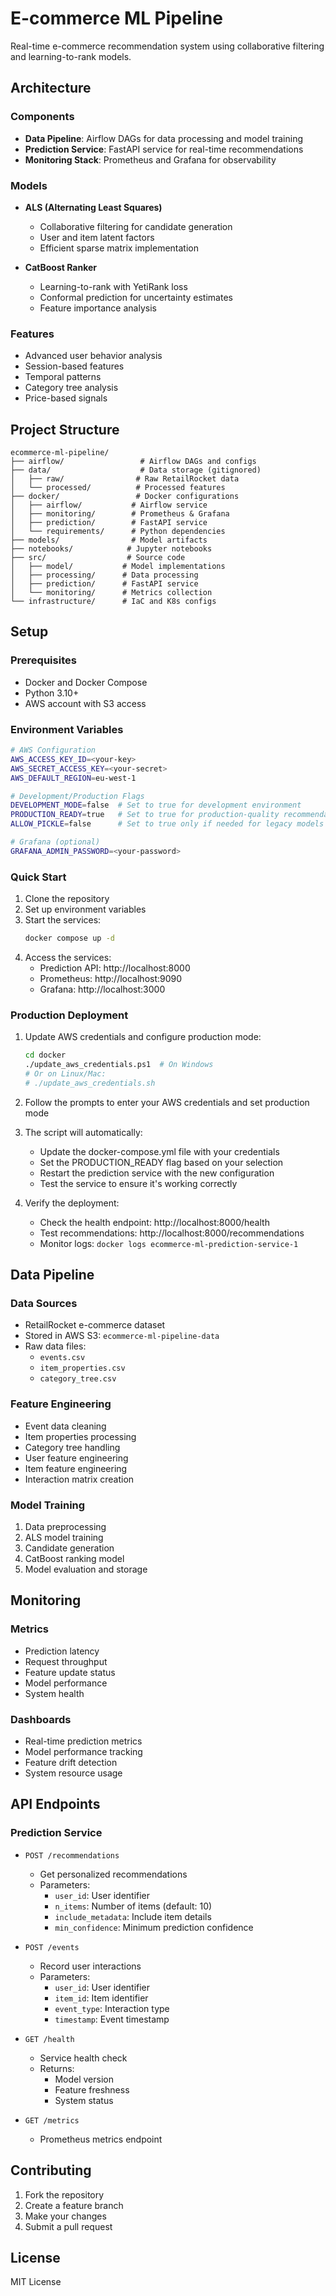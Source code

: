 # E-commerce ML Pipeline

Real-time e-commerce recommendation system using collaborative filtering and learning-to-rank models.

## Architecture

### Components
- **Data Pipeline**: Airflow DAGs for data processing and model training
- **Prediction Service**: FastAPI service for real-time recommendations
- **Monitoring Stack**: Prometheus and Grafana for observability

### Models
- **ALS (Alternating Least Squares)**
  - Collaborative filtering for candidate generation
  - User and item latent factors
  - Efficient sparse matrix implementation

- **CatBoost Ranker**
  - Learning-to-rank with YetiRank loss
  - Conformal prediction for uncertainty estimates
  - Feature importance analysis

### Features
- Advanced user behavior analysis
- Session-based features
- Temporal patterns
- Category tree analysis
- Price-based signals

## Project Structure
```
ecommerce-ml-pipeline/
├── airflow/                 # Airflow DAGs and configs
├── data/                    # Data storage (gitignored)
│   ├── raw/                # Raw RetailRocket data
│   └── processed/          # Processed features
├── docker/                 # Docker configurations
│   ├── airflow/           # Airflow service
│   ├── monitoring/        # Prometheus & Grafana
│   ├── prediction/        # FastAPI service
│   └── requirements/      # Python dependencies
├── models/                # Model artifacts
├── notebooks/            # Jupyter notebooks
├── src/                  # Source code
│   ├── model/           # Model implementations
│   ├── processing/      # Data processing
│   ├── prediction/      # FastAPI service
│   └── monitoring/      # Metrics collection
└── infrastructure/      # IaC and K8s configs
```

## Setup

### Prerequisites
- Docker and Docker Compose
- Python 3.10+
- AWS account with S3 access

### Environment Variables
```bash
# AWS Configuration
AWS_ACCESS_KEY_ID=<your-key>
AWS_SECRET_ACCESS_KEY=<your-secret>
AWS_DEFAULT_REGION=eu-west-1

# Development/Production Flags
DEVELOPMENT_MODE=false  # Set to true for development environment
PRODUCTION_READY=true   # Set to true for production-quality recommendations
ALLOW_PICKLE=false      # Set to true only if needed for legacy models

# Grafana (optional)
GRAFANA_ADMIN_PASSWORD=<your-password>
```

### Quick Start
1. Clone the repository
2. Set up environment variables
3. Start the services:
   ```bash
   docker compose up -d
   ```
4. Access the services:
   - Prediction API: http://localhost:8000
   - Prometheus: http://localhost:9090
   - Grafana: http://localhost:3000

### Production Deployment
1. Update AWS credentials and configure production mode:
   ```bash
   cd docker
   ./update_aws_credentials.ps1  # On Windows
   # Or on Linux/Mac:
   # ./update_aws_credentials.sh
   ```
2. Follow the prompts to enter your AWS credentials and set production mode
3. The script will automatically:
   - Update the docker-compose.yml file with your credentials
   - Set the PRODUCTION_READY flag based on your selection
   - Restart the prediction service with the new configuration
   - Test the service to ensure it's working correctly

4. Verify the deployment:
   - Check the health endpoint: http://localhost:8000/health
   - Test recommendations: http://localhost:8000/recommendations
   - Monitor logs: `docker logs ecommerce-ml-prediction-service-1`

## Data Pipeline

### Data Sources
- RetailRocket e-commerce dataset
- Stored in AWS S3: `ecommerce-ml-pipeline-data`
- Raw data files:
  - `events.csv`
  - `item_properties.csv`
  - `category_tree.csv`

### Feature Engineering
- Event data cleaning
- Item properties processing
- Category tree handling
- User feature engineering
- Item feature engineering
- Interaction matrix creation

### Model Training
1. Data preprocessing
2. ALS model training
3. Candidate generation
4. CatBoost ranking model
5. Model evaluation and storage

## Monitoring

### Metrics
- Prediction latency
- Request throughput
- Feature update status
- Model performance
- System health

### Dashboards
- Real-time prediction metrics
- Model performance tracking
- Feature drift detection
- System resource usage

## API Endpoints

### Prediction Service
- `POST /recommendations`
  - Get personalized recommendations
  - Parameters:
    - `user_id`: User identifier
    - `n_items`: Number of items (default: 10)
    - `include_metadata`: Include item details
    - `min_confidence`: Minimum prediction confidence

- `POST /events`
  - Record user interactions
  - Parameters:
    - `user_id`: User identifier
    - `item_id`: Item identifier
    - `event_type`: Interaction type
    - `timestamp`: Event timestamp

- `GET /health`
  - Service health check
  - Returns:
    - Model version
    - Feature freshness
    - System status

- `GET /metrics`
  - Prometheus metrics endpoint

## Contributing
1. Fork the repository
2. Create a feature branch
3. Make your changes
4. Submit a pull request

## License
MIT License
